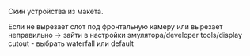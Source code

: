 Скин устройства из макета.

Если не вырезает слот под фронтальную камеру или вырезает неправильно -> зайти в настройки эмулятора/developer tools/display cutout - выбрать waterfall или default